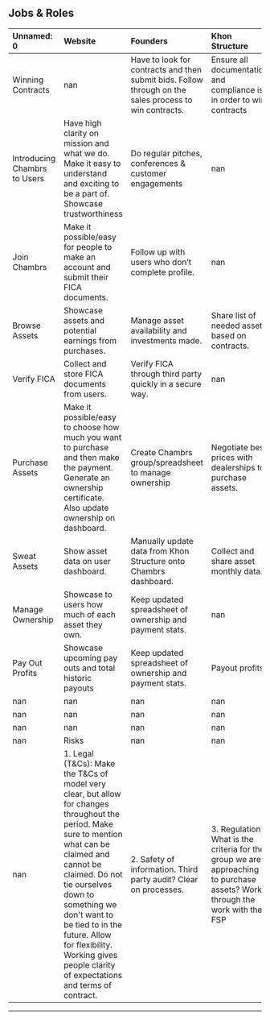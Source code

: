 ## Jobs & Roles

| Unnamed: 0                   | Website                                                                                                                                                                                                                                                                                                                                       | Founders                                                                                               | Khon Structure                                                                                                              | Users                                                                                                         |
|:-----------------------------|:----------------------------------------------------------------------------------------------------------------------------------------------------------------------------------------------------------------------------------------------------------------------------------------------------------------------------------------------|:-------------------------------------------------------------------------------------------------------|:----------------------------------------------------------------------------------------------------------------------------|:--------------------------------------------------------------------------------------------------------------|
| Winning Contracts            | nan                                                                                                                                                                                                                                                                                                                                           | Have to look for contracts and then submit bids. Follow through on the sales process to win contracts. | Ensure all documentation and compliance is in order to win contracts                                                        | nan                                                                                                           |
| Introducing Chambrs to Users | Have high clarity on mission and what we do. Make it easy to understand and exciting to be a part of. Showcase trustworthiness                                                                                                                                                                                                                | Do regular pitches, conferences & customer engagements                                                 | nan                                                                                                                         | nan                                                                                                           |
| Join Chambrs                 | Make it possible/easy for people to make an account and submit their FICA documents.                                                                                                                                                                                                                                                          | Follow up with users who don’t complete profile.                                                       | nan                                                                                                                         | Create account on Chambrs website & submit FICA documents.                                                    |
| Browse Assets                | Showcase assets and potential earnings from purchases.                                                                                                                                                                                                                                                                                        | Manage asset availability and investments made.                                                        | Share list of needed assets based on contracts.                                                                             | Browse through assets on app/website.                                                                         |
| Verify FICA                  | Collect and store FICA documents from users.                                                                                                                                                                                                                                                                                                  | Verify FICA through third party quickly in a secure way.                                               | nan                                                                                                                         | nan                                                                                                           |
| Purchase Assets              | Make it possible/easy to choose how much you want to purchase and then make the payment. Generate an ownership certificate. Also update ownership on dashboard.                                                                                                                                                                               | Create Chambrs group/spreadsheet to manage ownership                                                   | Negotiate best prices with dealerships to purchase assets.                                                                  | Use website/app to choose and purchase asset/s. Make deposit directly to bank account using unique reference. |
| Sweat Assets                 | Show asset data on user dashboard.                                                                                                                                                                                                                                                                                                            | Manually update data from Khon Structure onto Chambrs dashboard.                                       | Collect and share asset monthly data.                                                                                       | Login and view dashboard to see asset performance.                                                            |
| Manage Ownership             | Showcase to users how much of each asset they own.                                                                                                                                                                                                                                                                                            | Keep updated spreadsheet of ownership and payment stats.                                               | nan                                                                                                                         | Purchase more assets.                                                                                         |
| Pay Out Profits              | Showcase upcoming pay outs and total historic payouts                                                                                                                                                                                                                                                                                         | Keep updated spreadsheet of ownership and payment stats.                                               | Payout profits                                                                                                              | Provide banking details for payouts.                                                                          |
| nan                          | nan                                                                                                                                                                                                                                                                                                                                           | nan                                                                                                    | nan                                                                                                                         | nan                                                                                                           |
| nan                          | nan                                                                                                                                                                                                                                                                                                                                           | nan                                                                                                    | nan                                                                                                                         | nan                                                                                                           |
| nan                          | nan                                                                                                                                                                                                                                                                                                                                           | nan                                                                                                    | nan                                                                                                                         | nan                                                                                                           |
| nan                          | Risks                                                                                                                                                                                                                                                                                                                                         | nan                                                                                                    | nan                                                                                                                         | nan                                                                                                           |
| nan                          | 1. Legal (T&Cs): Make the T&Cs of model very clear, but allow for changes throughout the period. Make sure to mention what can be claimed and cannot be claimed. Do not tie ourselves down to something we don't want to be tied to in the future. Allow for flexibility. Working gives people clarity of expectations and terms of contract. | 2. Safety of information. Third party audit? Clear on processes.                                       | 3. Regulation: What is the criteria for the group we are approaching to purchase assets? Work through the work with the FSP | nan                                                                                                           |

---

